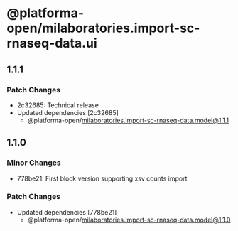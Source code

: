# @platforma-open/milaboratories.import-sc-rnaseq-data.ui

## 1.1.1

### Patch Changes

- 2c32685: Technical release
- Updated dependencies [2c32685]
  - @platforma-open/milaboratories.import-sc-rnaseq-data.model@1.1.1

## 1.1.0

### Minor Changes

- 778be21: First block version supporting xsv counts import

### Patch Changes

- Updated dependencies [778be21]
  - @platforma-open/milaboratories.import-sc-rnaseq-data.model@1.1.0
